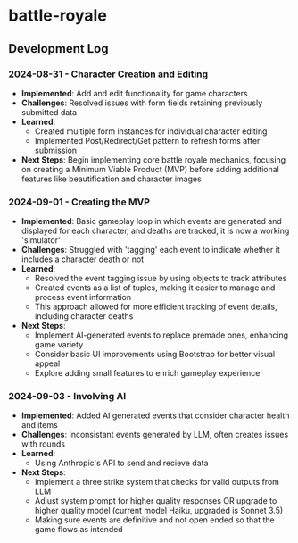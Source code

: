 # battle-royale

## Development Log

### 2024-08-31 - Character Creation and Editing
- **Implemented**: Add and edit functionality for game characters
- **Challenges**: Resolved issues with form fields retaining previously submitted data
- **Learned**: 
  - Created multiple form instances for individual character editing
  - Implemented Post/Redirect/Get pattern to refresh forms after submission
- **Next Steps**: Begin implementing core battle royale mechanics, focusing on creating a Minimum Viable Product (MVP) before adding additional features like beautification and character images

### 2024-09-01 - Creating the MVP
- **Implemented**: Basic gameplay loop in which events are generated and displayed for each character, and deaths are tracked, it is now a working 'simulator'
- **Challenges**: Struggled with 'tagging' each event to indicate whether it includes a character death or not
- **Learned**: 
  - Resolved the event tagging issue by using objects to track attributes
  - Created events as a list of tuples, making it easier to manage and process event information
  - This approach allowed for more efficient tracking of event details, including character deaths
- **Next Steps**:
  - Implement AI-generated events to replace premade ones, enhancing game variety
  - Consider basic UI improvements using Bootstrap for better visual appeal
  - Explore adding small features to enrich gameplay experience

### 2024-09-03 - Involving AI
- **Implemented**: Added AI generated events that consider character health and items
- **Challenges**: Inconsistant events generated by LLM, often creates issues with rounds
- **Learned**: 
  - Using Anthropic's API to send and recieve data
- **Next Steps**:
  - Implement a three strike system that checks for valid outputs from LLM
  - Adjust system prompt for higher quality responses OR upgrade to higher quality model (current model Haiku, upgraded is Sonnet 3.5)
  - Making sure events are definitive and not open ended so that the game flows as intended
